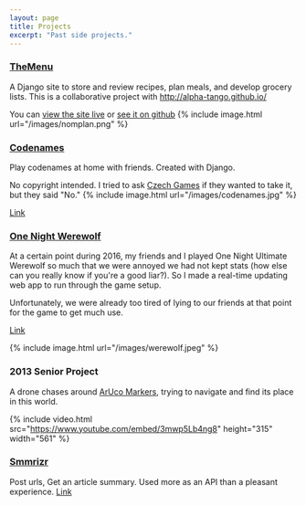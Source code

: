 ```yaml
---
layout: page
title: Projects
excerpt: "Past side projects."
---
```


### [TheMenu](https://themenu.herokuapp.com)
A Django site to store and review recipes, plan meals, and develop grocery lists. 
This is a collaborative project with http://alpha-tango.github.io/

You can [view the site live](http://www.nomplan.life) or [see it on github](https://github.com/goobers/themenu)
{% include image.html url="/images/nomplan.png" %}

### [Codenames](http://codenames.scottstaniewicz.com)

Play codenames at home with friends.
Created with Django.

No copyright intended.
I tried to ask [Czech Games](https://www.czechgames.com/) if they wanted to take it, but they said "No."
{% include image.html url="/images/codenames.jpg" %}

[Link](http://codenames.scottstaniewicz.com)

### [One Night Werewolf](http://wolf.scottstaniewicz.com)

At a certain point during 2016, my friends and I played One Night Ultimate Werewolf so much that we were annoyed we had not kept stats (how else can you really know if you're a good liar?).
So I made a real-time updating web app to run through the game setup.

Unfortunately, we were already too tired of lying to our friends at that point for the game to get much use.

[Link](http://wolf.scottstaniewicz.com)

{% include image.html url="/images/werewolf.jpeg" %}


### 2013 Senior Project

A drone chases around [ArUco Markers](https://docs.opencv.org/3.1.0/d5/dae/tutorial_aruco_detection.html), trying to navigate and find its place in this world.

{% include video.html src="https://www.youtube.com/embed/3mwp5Lb4ng8" height="315" width="561" %}


### [Smmrizr](https://smmrizr.herokuapp.com/)
  Post urls, Get an article summary.
  Used more as an API than a pleasant experience.
  [Link](https://smmrizr.herokuapp.com/)
